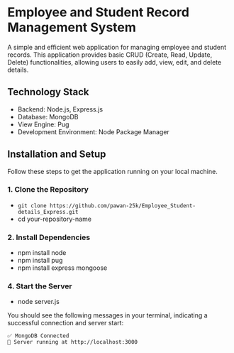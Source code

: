 # Employee and Student Record Management System

A simple and efficient web application for managing employee and student records. 
This application provides basic CRUD (Create, Read, Update, Delete) functionalities, 
allowing users to easily add, view, edit, and delete  details.

## Technology Stack
- Backend: Node.js, Express.js
- Database: MongoDB 
- View Engine: Pug
- Development Environment: Node Package Manager

## Installation and Setup
Follow these steps to get the application running on your local machine.
### 1. Clone the Repository
 - ``` git clone https://github.com/pawan-25k/Employee_Student-details_Express.git  ```
 - cd your-repository-name

### 2. Install Dependencies
 - npm install node
 - npm install pug
 - npm install express mongoose

### 4. Start the Server
- node server.js

You should see the following messages in your terminal, indicating a successful connection and server start:
```
✅ MongoDB Connected
🚀 Server running at http://localhost:3000
```
